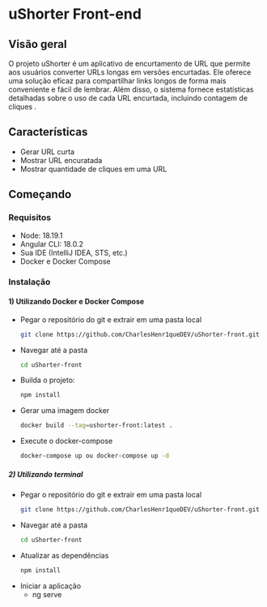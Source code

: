 # uShorter Front-end

## Visão geral
O projeto uShorter é um aplicativo de encurtamento de URL que permite aos usuários converter URLs longas em versões encurtadas. Ele oferece uma solução eficaz para compartilhar links longos de forma mais conveniente e fácil de lembrar. Além disso, o sistema fornece estatísticas detalhadas sobre o uso de cada URL encurtada, incluindo contagem de cliques .

## Características
- Gerar URL curta
- Mostrar URL encuratada
- Mostrar quantidade de cliques em uma URL

## Começando

### Requisitos

- Node: 18.19.1
- Angular CLI: 18.0.2
- Sua IDE (IntelliJ IDEA, STS, etc.)
- Docker e Docker Compose

### Instalação

#### 1) Utilizando Docker e Docker Compose

 - Pegar o repositório do git e extrair em uma pasta local
     ```bash
    git clone https://github.com/CharlesHenr1queDEV/uShorter-front.git
    ```
- Navegar até a pasta 
    ```bash
    cd uShorter-front
    ```
- Builda o projeto:
    ```bash
    npm install
    ```
- Gerar uma imagem docker
     ```bash
     docker build --tag=ushorter-front:latest .
    ```
- Execute o docker-compose 
     ```bash
    docker-compose up ou docker-compose up -d
    ```

##### 2) Utilizando terminal

- Pegar o repositório do git e extrair em uma pasta local
     ```bash
    git clone https://github.com/CharlesHenr1queDEV/uShorter-front.git 
    ```
- Navegar até a pasta 
    ```bash
    cd uShorter-front
    ```
- Atualizar as dependências
    ```bash
    npm install
    ```
- Iniciar a aplicação
    - ng serve

